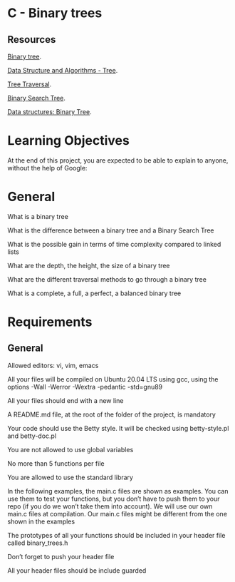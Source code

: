 C - Binary trees
================

Resources
-----------

[Binary tree](https://en.wikipedia.org/wiki/Binary_tree).

[Data Structure and Algorithms - Tree](https://www.tutorialspoint.com/data_structures_algorithms/tree_data_structure.htm).

[Tree Traversal](https://www.programiz.com/dsa/tree-traversal).

[Binary Search Tree](https://en.wikipedia.org/wiki/Binary_search_tree).

[Data structures: Binary Tree](https://www.youtube.com/watch?v=H5JubkIy_p8).


Learning Objectives
===================

At the end of this project, you are expected to be able to explain to anyone, without the help of Google:

General
================

What is a binary tree

What is the difference between a binary tree and a Binary Search Tree

What is the possible gain in terms of time complexity compared to linked lists

What are the depth, the height, the size of a binary tree

What are the different traversal methods to go through a binary tree

What is a complete, a full, a perfect, a balanced binary tree


Requirements
================

General
---------------

Allowed editors: vi, vim, emacs

All your files will be compiled on Ubuntu 20.04 LTS using gcc, using the options -Wall -Werror -Wextra -pedantic -std=gnu89

All your files should end with a new line

A README.md file, at the root of the folder of the project, is mandatory

Your code should use the Betty style. It will be checked using betty-style.pl and betty-doc.pl

You are not allowed to use global variables

No more than 5 functions per file

You are allowed to use the standard library

In the following examples, the main.c files are shown as examples. You can use them to test your functions, but you don’t have to push them to your repo (if you do we won’t take them into account). We will use our own main.c files at compilation. Our main.c files might be different from the one shown in the examples

The prototypes of all your functions should be included in your header file called binary_trees.h

Don’t forget to push your header file

All your header files should be include guarded

